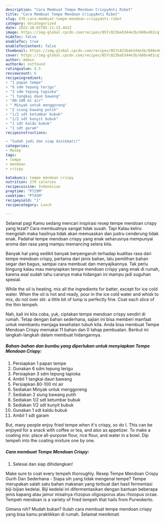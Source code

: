 ```yaml
---
description: "Cara Membuat Tempe Mendoan CrispyAnti Ribet"
title: "Cara Membuat Tempe Mendoan CrispyAnti Ribet"
slug: 676-cara-membuat-tempe-mendoan-crispyanti-ribet
category: Uncategorized
date: 2022-10-01T05:11:23.441Z
image: https://img-global.cpcdn.com/recipes/057c823beb344e3b/680x482cq70/tempe-mendoan-crispy-foto-resep-utama.jpg
hideToc: false
enableToc: true
enableTocContent: false
thumbnail: https://img-global.cpcdn.com/recipes/057c823beb344e3b/680x482cq70/tempe-mendoan-crispy-foto-resep-utama.jpg
cover: https://img-global.cpcdn.com/recipes/057c823beb344e3b/680x482cq70/tempe-mendoan-crispy-foto-resep-utama.jpg
author: Admin
authorAv: notfound
ratingvalue: 4.5
reviewcount: 6
recipeingredient:
- "1 papan tempe"
- "6 sdm tepung terigu"
- "3 sdm tepung tapioka"
- "1 tangkai daun bawang"
- "80-100 ml air"
- " Minyak untuk menggoreng"
- "2 siung bawang putih"
- "1/2 sdt ketumbar bubuk"
- "1/2 sdt kunyit bubuk"
- "1 sdt kaldu bubuk"
- "1 sdt garam"
recipeinstructions:

- "Sudah jadi dan siap dinikmati!"
categories:
- Resep
tags:
- tempe
- mendoan
- crispy

katakunci: tempe mendoan crispy 
nutrition: 279 calories
recipecuisine: Indonesian
preptime: "PT29M"
cooktime: "PT45M"
recipeyield: "1"
recipecategory: Lunch

---
```



Selamat pagi Kamu sedang mencari inspirasi resep tempe mendoan crispy yang lezat? Cara membuatnya sangat tidak susah. Tapi Kalau keliru mengolah maka hasilnya tidak akan memuaskan dan justru cenderung tidak enak. Padahal tempe mendoan crispy yang enak seharusnya mempunyai aroma dan rasa yang mampu memancing selera kita.


Banyak hal yang sedikit banyak berpengaruh terhadap kualitas rasa dari tempe mendoan crispy, pertama dari jenis bahan, lalu pemilihan bahan segar dan bagus, sampai cara membuat dan menyajikannya. Tak perlu bingung kalau mau menyiapkan tempe mendoan crispy yang enak di rumah, karena asal sudah tahu caranya maka hidangan ini mampu jadi suguhan spesial.

While the oil is heating, mix all the ingredients for batter, except for ice cold water. When the oil is hot and ready, pour in the ice cold water and whisk to mix, do not over stir. a little bit of lump is perfectly fine. Coat each slice of the thin tempeh.


Nah, kali ini kita coba, yuk, ciptakan tempe mendoan crispy sendiri di rumah. Tetap dengan bahan sederhana, sajian ini bisa memberi manfaat untuk membantu menjaga kesehatan tubuh kita. Anda bisa membuat Tempe Mendoan Crispy memakai 11 bahan dan 0 tahap pembuatan. Berikut ini langkah-langkah dalam membuat hidangannya.

<!--inarticleads1-->

##### Bahan-bahan dan bumbu yang diperlukan untuk menyiapkan Tempe Mendoan Crispy:

1. Persiapkan 1 papan tempe
1. Gunakan 6 sdm tepung terigu
1. Persiapkan 3 sdm tepung tapioka
1. Ambil 1 tangkai daun bawang
1. Persiapkan 80-100 ml air
1. Sediakan  Minyak untuk menggoreng
1. Sediakan 2 siung bawang putih
1. Sediakan 1/2 sdt ketumbar bubuk
1. Sediakan 1/2 sdt kunyit bubuk
1. Gunakan 1 sdt kaldu bubuk
1. Ambil 1 sdt garam


But, many people enjoy fried tempe when it&#39;s crispy, so do I. This can be enjoyed for a snack with coffee or tea, and also as appetizer. To make a coating mix: place all-purpose flour, rice flour, and water in a bowl. Dip tempeh into the coating mixture one by one. 

<!--inarticleads2-->

##### Cara membuat Tempe Mendoan Crispy:


1. Selesai dan siap dihidangkan!

Make sure to coat every tempeh thoroughly. Resep Tempe Mendoan Crispy Gurih Dan Sederhana - Siapa sih yang tidak mengenal tempe? Tempe merupakan salah satu bahan makanan yang terbuat dari hasil fermentasi biji-bijian kedelai. Biji kedelai ini difermentasikan dengan bantuan beberapa jenis kapang atau jamur misalnya rhzopus oligosporus atau rhizopus orzae. Tempeh mendoan is a variety of fried tempeh that hails from Purwokerto. 

Gimana nih? Mudah bukan? Itulah cara membuat tempe mendoan crispy yang bisa kamu praktikkan di rumah. Selamat menikmati
